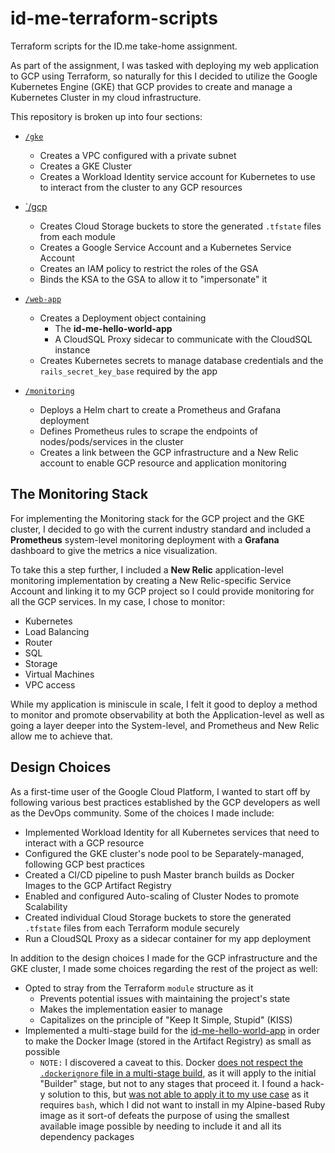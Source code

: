 # id-me-terraform-scripts

Terraform scripts for the ID.me take-home assignment.

As part of the assignment, I was tasked with deploying my web application to GCP using Terraform, so naturally for this I
decided to utilize the Google Kubernetes Engine (GKE) that GCP provides to create and manage a Kubernetes Cluster in my
cloud infrastructure.

This repository is broken up into four sections:
* [`/gke`](https://github.com/NicholasYamamoto/id-me-terraform-scripts/tree/master/gke)
    * Creates a VPC configured with a private subnet
    * Creates a GKE Cluster
    * Creates a Workload Identity service account for Kubernetes to use to interact from the cluster to any GCP resources

* [`/gcp](https://github.com/NicholasYamamoto/id-me-terraform-scripts/tree/master/gcp)
    * Creates Cloud Storage buckets to store the generated `.tfstate` files from each module
    * Creates a Google Service Account and a Kubernetes Service Account
    * Creates an IAM policy to restrict the roles of the GSA
    * Binds the KSA to the GSA to allow it to "impersonate" it
* [`/web-app`](https://github.com/NicholasYamamoto/id-me-terraform-scripts/tree/master/web-app)
    * Creates a Deployment object containing
        * The **id-me-hello-world-app**
        * A CloudSQL Proxy sidecar to communicate with the CloudSQL instance
    * Creates Kubernetes secrets to manage database credentials and the `rails_secret_key_base` required by the app
* [`/monitoring`](https://github.com/NicholasYamamoto/id-me-terraform-scripts/tree/master/monitoring)
    * Deploys a Helm chart to create a Prometheus and Grafana deployment
    * Defines Prometheus rules to scrape the endpoints of nodes/pods/services in the cluster
    * Creates a link between the GCP infrastructure and a New Relic account to enable GCP resource and application monitoring

## The Monitoring Stack
For implementing the Monitoring stack for the GCP project and the GKE cluster, I decided to go with the current
industry standard and included a **Prometheus** system-level monitoring deployment with a **Grafana** dashboard
to give the metrics a nice visualization.

To take this a step further, I included a **New Relic** application-level monitoring implementation by creating a
New Relic-specific Service Account and linking it to my GCP project so I could provide monitoring for all the GCP
services. In my case, I chose to monitor:
* Kubernetes
* Load Balancing
* Router
* SQL
* Storage
* Virtual Machines
* VPC access

While my application is miniscule in scale, I felt it good to deploy a method to monitor and promote observability at both the Application-level as well as going a layer deeper into the System-level, and Prometheus and New Relic allow me to achieve that.

## Design Choices
As a first-time user of the Google Cloud Platform, I wanted to start off by following various best practices established by the GCP developers as well as the DevOps community. Some of the choices I made include:
* Implemented Workload Identity for all Kubernetes services that need to interact with a GCP resource
* Configured the GKE cluster's node pool to be Separately-managed, following GCP best practices
* Created a CI/CD pipeline to push Master branch builds as Docker Images to the GCP Artifact Registry
* Enabled and configured Auto-scaling of Cluster Nodes to promote Scalability
* Created individual Cloud Storage buckets to store the generated `.tfstate` files from each Terraform module securely
* Run a CloudSQL Proxy as a sidecar container for my app deployment

In addition to the design choices I made for the GCP infrastructure and the GKE cluster, I made some choices regarding the rest of the project as well:
* Opted to stray from the Terraform `module` structure as it
  * Prevents potential issues with maintaining the project's state
  * Makes the implementation easier to manage
  * Capitalizes on the principle of "Keep It Simple, Stupid" (KISS)
* Implemented a multi-stage build for the [id-me-hello-world-app](https://github.com/NicholasYamamoto/id-me-hello-world-app) in order to make the Docker Image (stored in the Artifact Registry) as small as possible
  * `NOTE:` I discovered a caveat to this. Docker [does not respect the `.dockerignore` file in a multi-stage build](https://forums.docker.com/t/dockerignore-in-multi-stage-builds/57169), as it will apply to the initial "Builder" stage, but not to any stages that proceed it. I found a hack-y solution to this, but [was not able to apply it to my use case](https://github.com/moby/moby/issues/33923#issuecomment-1120351433) as it requires `bash`, which I did not want to install in my Alpine-based Ruby image as it sort-of defeats the purpose of using the smallest available image possible by needing to include it and all its dependency packages
